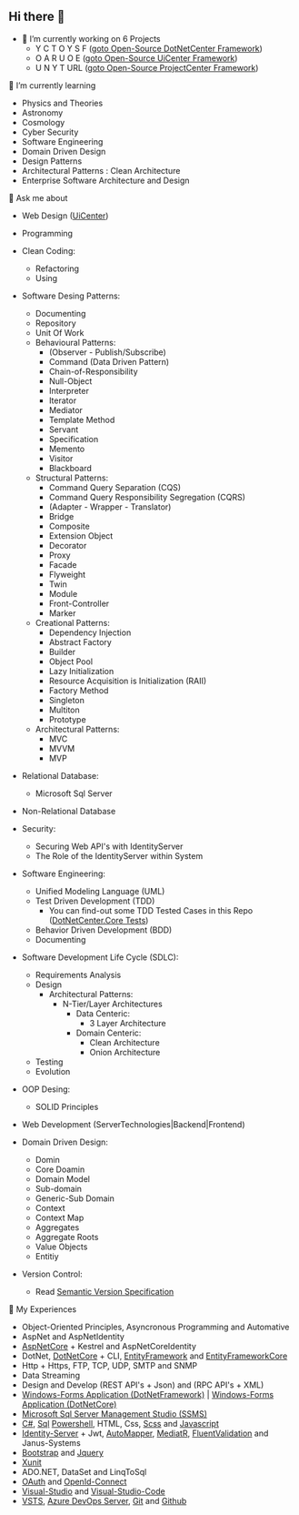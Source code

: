  ## Hi there 👋

+ 🔭 I’m currently working on 6 Projects
    - Y C T O Y S F (<a href="https://github.com/arsalanfallahpour/DotNetCenter">goto Open-Source DotNetCenter Framework</a>)
    - O A R U O E (<a href="https://github.com/arsalanfallahpour/UiCenter">goto Open-Source UiCenter Framework</a>)
    - U N Y T URL (<a href="https://github.com/arsalanfallahpour/ProjectCenter">goto Open-Source ProjectCenter Framework</a>)

 🌱 I’m currently learning
  - Physics and Theories
  - Astronomy
  - Cosmology 
 - Cyber Security
 - Software Engineering
 - Domain Driven Design
 - Design Patterns
 - Architectural Patterns : Clean Architecture
 - Enterprise Software Architecture and Design

 🤍 Ask me about
 - Web Design (<a href="https://github.com/arsalanfallahpour/UiCenter">UiCenter</a>)
  
 - Programming 
 - Clean Coding:
   - Refactoring
   - Using 
 - Software Desing Patterns:
   - Documenting
   - Repository
   - Unit Of Work
   - Behavioural Patterns:
     - (Observer - Publish/Subscribe)
     - Command (Data Driven Pattern)
     - Chain-of-Responsibility 
     - Null-Object
     - Interpreter 
     - Iterator 
     - Mediator 
     - Template Method 
     - Servant 
     - Specification 
     - Memento 
     - Visitor 
     - Blackboard 
   - Structural Patterns:
     - Command Query Separation (CQS)
     - Command Query Responsibility Segregation (CQRS)
     - (Adapter - Wrapper - Translator) 
     - Bridge 
     - Composite 
     - Extension Object
     - Decorator 
     - Proxy 
     - Facade 
     - Flyweight 
     - Twin
     - Module 
     - Front-Controller 
     - Marker 
   - Creational Patterns:
     - Dependency Injection 
     - Abstract Factory 
     - Builder 
     - Object Pool 
     - Lazy Initialization 
     - Resource Acquisition is Initialization (RAII)
     - Factory Method
     - Singleton
     - Multiton
     - Prototype
   - Architectural Patterns:
      - MVC
      - MVVM
      - MVP
 - Relational Database:
    - Microsoft Sql Server
 - Non-Relational Database
 - Security:
     - Securing Web API's with IdentityServer
     - The Role of the IdentityServer within System
 - Software Engineering:
     - Unified Modeling Language (UML)
     - Test Driven Development (TDD) 
       - You can find-out some TDD Tested Cases in this Repo (<a href="https://github.com/arsalanfallahpour/DotNetCenter/blob/master/src/Core/Entities/Tests/UnitTest/Source/BeseValueObject/BaseValueObjectTest.cs">DotNetCenter.Core Tests</a>)
     - Behavior Driven Development (BDD)
     - Documenting
 - Software Development Life Cycle (SDLC):
    - Requirements Analysis
    - Design
        - Architectural Patterns:
          + N-Tier/Layer Architectures
            + Data Centeric:
              + 3 Layer Architecture
            + Domain Centeric:
              + Clean Architecture
              + Onion Architecture
    - Testing
    - Evolution   
 - OOP Desing:
      - SOLID Principles
 - Web Development (ServerTechnologies|Backend|Frontend)
 - Domain Driven Design:
    - Domin 
    - Core Doamin
    - Domain Model
    - Sub-domain
    - Generic-Sub Domain
    - Context
    - Context Map
    - Aggregates
     - Aggregate Roots
    - Value Objects
    - Entitiy
 - Version Control:
   - Read <a href="https://semver.org/">Semantic Version Specification</a>
 
 💠 My Experiences
 + Object-Oriented Principles, Asyncronous Programming and Automative
 + AspNet and AspNetIdentity
 + <a href="https://docs.microsoft.com/en-us/aspnet/core/getting-started/">AspNetCore</a> + Kestrel and AspNetCoreIdentity 
 + DotNet, <a href="https://docs.microsoft.com/en-us/dotnet/core/introduction">DotNetCore</a> + CLI, <a href="https://docs.microsoft.com/en-us/ef/ef6/">EntityFramework</a> and <a href="https://docs.microsoft.com/en-us/ef/core/">EntityFrameworkCore</a>
 + Http + Https, FTP, TCP, UDP, SMTP and SNMP
 + Data Streaming
 + Design and Develop (REST API's + Json) and (RPC API's + XML)
 + <a href="https://docs.microsoft.com/en-us/dotnet/desktop/winforms/?view=netframeworkdesktop-4.8">Windows-Forms Application (DotNetFramework)</a> | <a href="https://docs.microsoft.com/en-us/dotnet/desktop/winforms/">Windows-Forms Application (DotNetCore)</a>
 + <a href="https://docs.microsoft.com/en-us/sql/ssms/sql-server-management-studio-ssms">Microsoft Sql Server Management Studio (SSMS)</a>
 + <a href="https://docs.microsoft.com/en-us/dotnet/csharp/">C#</a>, <a href="https://docs.microsoft.com/en-us/sql/sql-server/">Sql</a> <a href="https://docs.microsoft.com/en-us/powershell/scripting/overview">Powershell</a>, HTML, Css, <a href="https://sass-lang.com/">Scss</a> and <a href="https://www.javascript.com/">Javascript</a>
 + <a href="https://identityserver4.readthedocs.io/en/latest/">Identity-Server</a> + Jwt, <a href="https://docs.automapper.org/en/stable/Getting-started.html">AutoMapper</a>, <a href="https://github.com/jbogard/MediatR">MediatR</a>, <a href="https://fluentvalidation.net/">FluentValidation</a> and Janus-Systems
 + <a href="https://getbootstrap.com/">Bootstrap</a> and <a href="https://jquery.com/">Jquery</a>
 + <a href="https://xunit.net/">Xunit</a>
 + ADO.NET, DataSet and LinqToSql
 + <a href="https://oauth.net/">OAuth</a> and <a href="https://openid.net/connect/">OpenId-Connect</a>
 + <a href="https://visualstudio.microsoft.com/">Visual-Studio</a> and <a href="https://code.visualstudio.com/">Visual-Studio-Code</a>
 + <a href="https://docs.microsoft.com/en-us/cli/vsts/?view=vsts-cli-latest">VSTS</a>, <a href="https://docs.microsoft.com/en-us/azure/devops/server/tfs-is-now-azure-devops-server?view=azure-devops-2020">Azure DevOps Server</a>, <a href="https://git-scm.com/">Git</a> and <a href="https://github.com">Github</a>
